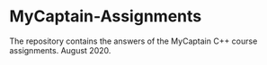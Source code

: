 # MyCaptain-Assignments
The repository contains the answers of the MyCaptain C++ course assignments. August 2020.

